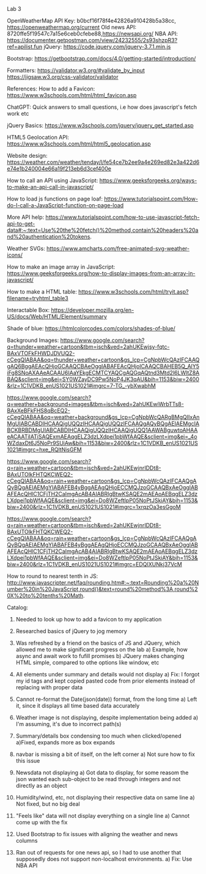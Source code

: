 Lab 3

OpenWeatherMap API Key: b0bcf16f78f4e42826a910428b5a38cc, https://openweathermap.org/current
Old news API: 8720ffe5f19547c7a15e6ceb0cfebe88,https://newsapi.org/
NBA API: https://documenter.getpostman.com/view/24232555/2s93shzpR3?ref=apilist.fun
jQuery: https://code.jquery.com/jquery-3.7.1.min.js

Bootstrap:
https://getbootstrap.com/docs/4.0/getting-started/introduction/

Formatters:
https://validator.w3.org/#validate_by_input
https://jigsaw.w3.org/css-validator/validator

References:
How to add a Favicon:
https://www.w3schools.com/html/html_favicon.asp

ChatGPT:
Quick answers to small questions, i.e how does javascript's fetch work etc

jQuery Basics:
https://www.w3schools.com/jquery/jquery_get_started.asp

HTML5 Geolocation API:
https://www.w3schools.com/html/html5_geolocation.asp

Website design:
https://weather.com/weather/tenday/l/fe54ce7b2ee9a4e269ed82e3a422d6e74e1b240004e66a19f213eb6d3cef400e

How to call an API using JavaScript:
https://www.geeksforgeeks.org/ways-to-make-an-api-call-in-javascript/

How to load js functions on page loaf:
https://www.tutorialspoint.com/How-do-I-call-a-JavaScript-function-on-page-load

More API help:
https://www.tutorialspoint.com/how-to-use-javascript-fetch-api-to-get-data#:~:text=Use%20the%20fetch()%20method,contain%20headers%20and%20authentication%20tokens.

Weather SVGs:
https://www.amcharts.com/free-animated-svg-weather-icons/

How to make an image array in JavaScript:
https://www.geeksforgeeks.org/how-to-display-images-from-an-array-in-javascript/

How to make a HTML table:
https://www.w3schools.com/html/tryit.asp?filename=tryhtml_table3

Interactable Box:
https://developer.mozilla.org/en-US/docs/Web/HTML/Element/summary

Shade of blue:
https://htmlcolorcodes.com/colors/shades-of-blue/

Background Images:
https://www.google.com/search?q=thunder+weather+cartoon&tbm=isch&ved=2ahUKEwjsy-fqtc-BAxVTOFkFHWDJDVUQ2-cCegQIABAA&oq=thunder+weather+cartoon&gs_lcp=CgNpbWcQAzIFCAAQgAQ6BggAEAcQHjoGCAAQCBAeOggIABAFEAcQHjoICAAQCBAHEB5Q_AlY5iFg8SNoAXAAeACAAU6IAaYEkgECMTCYAQCgAQGqAQtnd3Mtd2l6LWltZ8ABAQ&sclient=img&ei=SY0WZayDC9Pw5NoP4JK3qAU&bih=1153&biw=2400&rlz=1C1VDKB_enUS1021US1021#imgrc=7-TG_-ybXwabhM

https://www.google.com/search?q=weather+background+images&tbm=isch&ved=2ahUKEwiWrbTTs8-BAxXeBFkFHS8qBcEQ2-cCegQIABAA&oq=weather+background&gs_lcp=CgNpbWcQARgBMgQIIxAnMgUIABCABDIHCAAQigUQQzIHCAAQigUQQzIFCAAQgAQyBQgAEIAEMgcIABCKBRBDMgUIABCABDIHCAAQigUQQzIHCAAQigUQQ1AAWABguwtoAHAAeACAATiIATiSAQExmAEAqgELZ3dzLXdpei1pbWfAAQE&sclient=img&ei=_4oWZdaxDt6J5NoPr9SUiAw&bih=1153&biw=2400&rlz=1C1VDKB_enUS1021US1021#imgrc=hxe_RQltNisGFM

https://www.google.com/search?q=rain+weather+cartoon&tbm=isch&ved=2ahUKEwjnrIDDt8-BAxUTOlkFHTQKCWEQ2-cCegQIABAA&oq=rain+weather+cartoon&gs_lcp=CgNpbWcQAzIFCAAQgAQyBQgAEIAEMgYIABAFEB4yBggAEAgQHjoECCMQJzoGCAAQBxAeOggIABAFEAcQHlC1CFjTH2CaImgAcAB4AIABRIgBtwKSAQE2mAEAoAEBqgELZ3dzLXdpei1pbWfAAQE&sclient=img&ei=Do8WZeftIpP05NoPtJSkiAY&bih=1153&biw=2400&rlz=1C1VDKB_enUS1021US1021#imgrc=1xrqzOa3esGgoM

https://www.google.com/search?q=rain+weather+cartoon&tbm=isch&ved=2ahUKEwjnrIDDt8-BAxUTOlkFHTQKCWEQ2-cCegQIABAA&oq=rain+weather+cartoon&gs_lcp=CgNpbWcQAzIFCAAQgAQyBQgAEIAEMgYIABAFEB4yBggAEAgQHjoECCMQJzoGCAAQBxAeOggIABAFEAcQHlC1CFjTH2CaImgAcAB4AIABRIgBtwKSAQE2mAEAoAEBqgELZ3dzLXdpei1pbWfAAQE&sclient=img&ei=Do8WZeftIpP05NoPtJSkiAY&bih=1153&biw=2400&rlz=1C1VDKB_enUS1021US1021#imgrc=EDQIXUNkj37VcM

How to round to nearest tenth in JS:
http://www.javascripter.net/faq/rounding.htm#:~:text=Rounding%20a%20Number%20in%20JavaScript,round()&text=round%20method%3A,round%20X%20to%20tenths%20Math.

Catalog:

1. Needed to look up how to add a favicon to my application

2. Researched basics of jQuery to jog memory

3. Was refreshed by a friend on the basics of JS and JQuery, which allowed me to make significant progress on the lab
   a) Example, how async and await work to fufill promises
   b) JQuery makes changing HTML simple, compared to othe options like window, etc

4. All elements under summary and details would not display
   a) Fix: I forgot my id tags and kept copied pasted code from prior elements instead of replacing with proper data

5. Cannot re-format the Date(json(date)) format, from the long time
   a) Left it, since it displays all time based data accurately

6. Weather image is not displaying, despite implementation being added
   a) I'm assuming, it's due to incorrect path(s)

7. Summary/details box condensing too much when clicked/opened
   a)Fixed, expands more as box expands

8. navbar is missing a bit of itself, on the left corner
   a) Not sure how to fix this issue

9. Newsdata not displaying
   a) Got data to display, for some reasom the json wanted each sub-object to be read through integers and not directly as an object

10. Humidity/wind, etc, not displaying their respective data on same line
    a) Not fixed, but no big deal

11. "Feels like" data will not display everything on a single line
    a) Cannot come up with the fix

12. Used Bootstrap to fix issues with aligning the weather and news columns

13. Ran out of requests for one news api, so I had to use another that supposedly does not support non-localhost environments.
    a) Fix: Use NBA API
